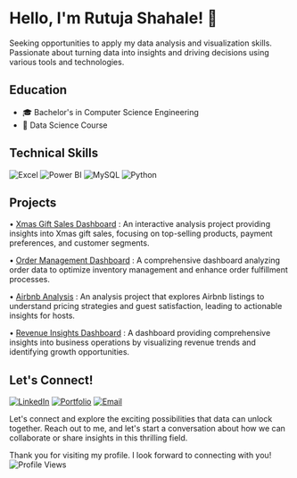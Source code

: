 # Hello, I'm Rutuja Shahale! 👋

Seeking opportunities to apply my data analysis and visualization skills. Passionate about turning data into insights and driving decisions using various tools and technologies.

## Education
- 🎓 Bachelor's in Computer Science Engineering
- 🌱 Data Science Course

## Technical Skills
 ![Excel](https://img.shields.io/badge/Excel-217346?style=for-the-badge&logo=microsoft-excel&logoColor=white) ![Power BI](https://img.shields.io/badge/PowerBI-F2C811?style=for-the-badge&logo=powerbi&logoColor=black) ![MySQL](https://img.shields.io/badge/MySQL-005C84?style=for-the-badge&logo=mysql&logoColor=white)  ![Python](https://img.shields.io/badge/Python-3776AB?style=for-the-badge&logo=python&logoColor=white)

<i class="cib-mysql"></i>

## Projects
• [Xmas Gift Sales Dashboard](https://github.com/rutuja-shahale/Xmas-Gift-Sales-Dashboard) : An interactive analysis project providing insights into Xmas gift sales, focusing on top-selling products, payment preferences, and customer segments.

•  [Order Management Dashboard](https://github.com/rutuja-shahale/Order-Management-Dashboard) : A comprehensive dashboard analyzing order data to optimize inventory management and enhance order fulfillment processes.

• [Airbnb Analysis](https://github.com/rutuja-shahale/Airbnb-Analysis) : An analysis project that explores Airbnb listings to understand pricing strategies and guest satisfaction, leading to actionable insights for hosts.

•  [Revenue Insights Dashboard](https://github.com/rutuja-shahale/Revenue-Insights-Dashboard) : A dashboard providing comprehensive insights into business operations by visualizing revenue trends and identifying growth opportunities.

## Let's Connect!
[![LinkedIn](https://img.shields.io/badge/LinkedIn-0A66C2?style=for-the-badge&logo=linkedin&logoColor=white)](https://linkedin.com/in/rutuja-shahale) [![Portfolio](https://img.shields.io/badge/Portfolio-1E1E1E?style=for-the-badge&logo=google-chrome&logoColor=white)](https://rutuja-shahale.github.io) [![Email](https://img.shields.io/badge/Email-D14836?style=for-the-badge&logo=gmail&logoColor=white)](mailto:shahalerutuja@gmail.com)

Let's connect and explore the exciting possibilities that data can unlock together. Reach out to me, and let's start a conversation about how we can collaborate or share insights in this thrilling field.

Thank you for visiting my profile. I look forward to connecting with you! ![Profile Views](https://komarev.com/ghpvc/?username=rutuja-shahale&color=2E5984)



